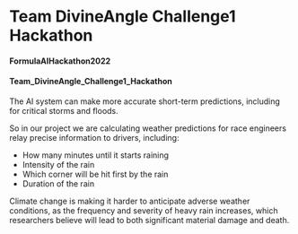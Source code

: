 # Team DivineAngle Challenge1 Hackathon 

#### FormulaAIHackathon2022
#### Team_DivineAngle_Challenge1_Hackathon


The AI system can make more accurate short-term predictions, including for critical storms and floods.

So in our project we are calculating weather predictions for race engineers relay precise information to drivers, including:
- How many minutes until it starts raining
- Intensity of the rain
- Which corner will be hit first by the rain
- Duration of the rain
 
Climate change is making it harder to anticipate adverse weather conditions, as the frequency and severity of heavy rain increases, which researchers believe will lead to both significant material damage and death.
